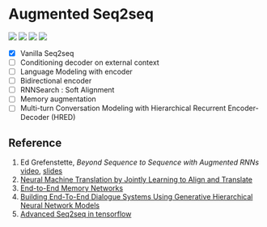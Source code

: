 # Augmented Seq2seq

![](https://img.shields.io/badge/status-wip-red.svg) ![](https://img.shields.io/badge/python-3.6-brightgreen.svg) ![](https://img.shields.io/badge/tensorflow-1.0.0-green.svg) ![](https://img.shields.io/badge/nltk-3.2.2-yellowgreen.svg)

- [x] Vanilla Seq2seq
- [ ] Conditioning decoder on external context
- [ ] Language Modeling with encoder
- [ ] Bidirectional encoder
- [ ] RNNSearch : Soft Alignment
- [ ] Memory augmentation
- [ ] Multi-turn Conversation Modeling with Hierarchical Recurrent Encoder-Decoder (HRED)

## Reference

1. Ed Grefenstette, *Beyond Sequence to Sequence with Augmented RNNs* [video](https://www.youtube.com/watch?v=4deLk3Eu05E), [slides](http://videolectures.net/site/normal_dl/tag=1051689/deeplearning2016_grefenstette_augmented_rnn_01.pdf)
2. [Neural Machine Translation by Jointly Learning to Align and Translate](https://arxiv.org/abs/1409.0473)
3. [End-to-End Memory Networks](https://arxiv.org/abs/1503.08895)
4. [Building End-To-End Dialogue Systems Using Generative Hierarchical Neural Network Models](https://arxiv.org/abs/1507.04808)
5. [Advanced Seq2seq in tensorflow](https://github.com/ematvey/tensorflow-seq2seq-tutorials)
